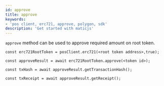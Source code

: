 ```yaml
---
id: approve
title: approve
keywords: 
- 'pos client, erc721, approve, polygon, sdk'
description: 'Get started with maticjs'
---
```


`approve` method can be used to approve required amount on root token.

```
const erc721RootToken = posClient.erc721(<root token address>,true);

const approveResult = await erc721RootToken.approve(<token id>);

const txHash = await approveResult.getTransactionHash();

const txReceipt = await approveResult.getReceipt();

```
